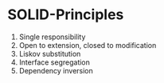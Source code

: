 # SOLID-Principles

1. Single responsibility
2. Open to extension, closed to modification
3. Liskov substitution
4. Interface segregation
5. Dependency inversion
